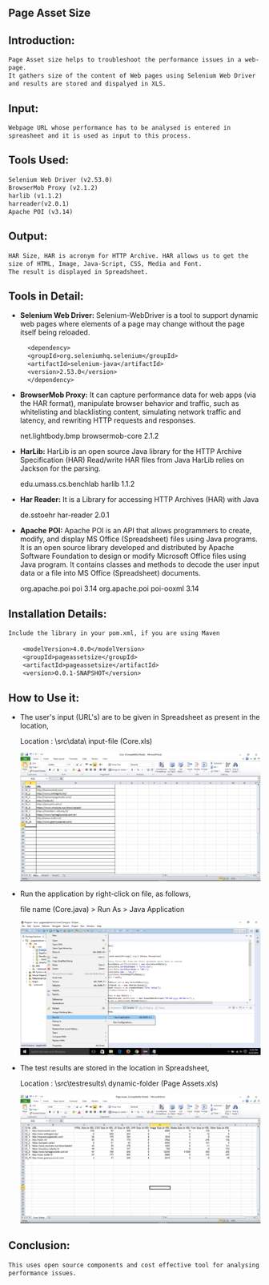 ## Page Asset Size

## Introduction:

  	Page Asset size helps to troubleshoot the performance issues in a web-page.
	It gathers size of the content of Web pages using Selenium Web Driver and results are stored and dispalyed in XLS.

## Input:

	Webpage URL whose performance has to be analysed is entered in spreasheet and it is used as input to this process.

## Tools Used:

	Selenium Web Driver (v2.53.0)
	BrowserMob Proxy (v2.1.2)
	harlib (v1.1.2)
	harreader(v2.0.1)
	Apache POI (v3.14)

## Output:

	HAR Size, HAR is acronym for HTTP Archive. HAR allows us to get the size of HTML, Image, Java-Script, CSS, Media and Font. 
	The result is displayed in Spreadsheet.

## Tools in Detail:

* **Selenium Web Driver:**
	Selenium-WebDriver is a tool to support dynamic web pages where elements of a page may change without the page itself being reloaded.
	
        <dependency>
        <groupId>org.seleniumhq.selenium</groupId>
        <artifactId>selenium-java</artifactId>
        <version>2.53.0</version>
        </dependency>

* **BrowserMob Proxy:**
	It can capture performance data for web apps (via the HAR format), 
	manipulate browser behavior and traffic, 
	such as whitelisting and blacklisting content, 
	simulating network traffic and latency, 
	and rewriting HTTP requests and responses.
	
	<dependency>
	<groupId>net.lightbody.bmp</groupId>
	<artifactId>browsermob-core</artifactId>
	<version>2.1.2</version>
	</dependency>

* **HarLib:**
	HarLib is an open source Java library for the HTTP Archive Specification (HAR)
	Read/write HAR files from Java
	HarLib relies on Jackson for the parsing. 
	
	<dependency>
	<groupId>edu.umass.cs.benchlab</groupId>
	<artifactId>harlib</artifactId>
	<version>1.1.2</version>
	</dependency> 

* **Har Reader:**
	It is a Library for accessing HTTP Archives (HAR) with Java
	
	<dependency>
    	<groupId>de.sstoehr</groupId>
    	<artifactId>har-reader</artifactId>
    	<version>2.0.1</version>
	</dependency>

* **Apache POI:**
	Apache POI is an API that allows programmers to create, modify, and display MS Office (Spreadsheet) files using Java programs.
	It is an open source library developed and distributed by Apache Software Foundation to design or modify Microsoft Office files using Java program. 
	It contains classes and methods to decode the user input data or a file into MS Office (Spreadsheet) documents.
	
	<dependency>
	<groupId>org.apache.poi</groupId>
	<artifactId>poi</artifactId>
	<version>3.14</version>
	</dependency>
	
	<dependency>
	<groupId>org.apache.poi</groupId>
	<artifactId>poi-ooxml</artifactId>
	<version>3.14</version>
	</dependency>

## Installation Details:

	Include the library in your pom.xml, if you are using Maven
	
        <modelVersion>4.0.0</modelVersion>
        <groupId>pageassetsize</groupId>
        <artifactId>pageassetsize</artifactId>
        <version>0.0.1-SNAPSHOT</version>
        
## How to Use it:

* The user's input (URL's) are to be given in Spreadsheet as present in the location,
	
	Location : \src\data\ input-file (Core.xls)
	
	![Input-Snap](https://github.com/zucisystems/pageassetsize/blob/master/images/Input-Snap.PNG)
	
* Run the application by right-click on file, as follows,
	
	file name (Core.java) > Run As > Java Application
	
	![Run Application](https://github.com/zucisystems/pageassetsize/blob/master/images/Run%20Application.jpg)
	
* The test results are stored in the location in Spreadsheet,
	
	Location : \src\testresults\ dynamic-folder (Page Assets.xls)

	![Result-Snap](https://github.com/zucisystems/pageassetsize/blob/master/images/Result-Snap.PNG)
	
## Conclusion:

	This uses open source components and cost effective tool for analysing performance issues.
